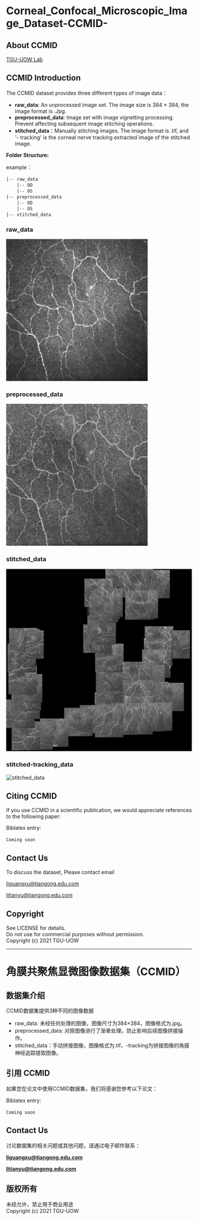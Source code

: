# Corneal\_Confocal\_Microscopic\_Image\_Dataset-CCMID-

## About CCMID
[TGU-UOW Lab](http://www.tgu-uow.com/)

## CCMID Introduction
The CCMID dataset provides three different types of image data：

* **raw_data**: An unprocessed image set. The image size is 384 × 384, the image format is .Jpg.
* **preprocessed_data**: Image set with image vignetting processing. Prevent affecting subsequent image stitching operations.
* **stitched_data**：Manually stitching images. The image format is .tif, and '- tracking' is the corneal nerve tracking extracted image of the stitched image.

**Folder Structure:**

example：

    |-- raw_data
        |-- OD
        |-- OS
    |-- preprocessed_data
		|-- OD
        |-- OS
    |-- stitched_data



### raw_data<br>
![raw_data](example/raw_data/OD/shOD9.jpg)
### preprocessed_data<br>
![preprocessed_data](example/preprocessed_data/OD/shOD9.jpg)
### stitched_data<br>
![stitched_data](example/stitched_data/shOD.jpg)
### stitched-tracking_data<br>
![stitched_data](example/stitched_data/shOD-tracking.jpg)

## Citing CCMID
If you use CCMID in a scientific publication, we would appreciate references to the following paper:

Biblatex entry:

``
Coming soon
``

## Contact Us
To discuss the dataset, Please contact email

liguangxu@tiangong.edu.com

litianyu@tiangong.edu.com

## Copyright
See LICENSE for details. <br>
Do not use for commercial purposes without permission. <br>
Copyright (c) 2021 TGU-UOW

---
# 角膜共聚焦显微图像数据集（CCMID）

## 数据集介绍
CCMID数据集提供3种不同的图像数据

* raw_data: 未经任何处理的图像，图像尺寸为384×384，图像格式为.jpg。
* preprocessed_data: 对原图像进行了渐晕处理，防止影响后续图像拼接操作。
* stitched_data：手动拼接图像，图像格式为.tif，-tracking为拼接图像的角膜神经追踪提取图像。

## 引用 CCMID
如果您在论文中使用CCMID数据集，我们将感谢您参考以下论文：

Biblatex entry:

``
Coming soon
``

## Contact Us
讨论数据集的相关问题或其他问题，请通过电子邮件联系：

**liguangxu@tiangong.edu.com**

**litianyu@tiangong.edu.com**

## 版权所有
未经允许，禁止用于商业用途 <br>
Copyright (c) 2021 TGU-UOW